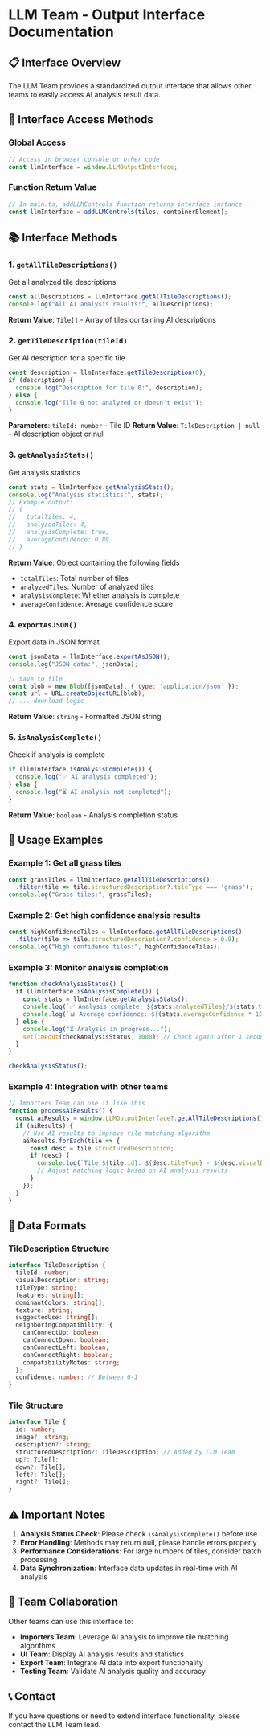 # LLM Team - Output Interface Documentation

## 📋 Interface Overview

The LLM Team provides a standardized output interface that allows other teams to easily access AI analysis result data.

## 🔌 Interface Access Methods

### Global Access
```javascript
// Access in browser console or other code
const llmInterface = window.LLMOutputInterface;
```

### Function Return Value
```javascript
// In main.ts, addLLMControls function returns interface instance
const llmInterface = addLLMControls(tiles, containerElement);
```

## 📚 Interface Methods

### 1. `getAllTileDescriptions()`
Get all analyzed tile descriptions

```javascript
const allDescriptions = llmInterface.getAllTileDescriptions();
console.log("All AI analysis results:", allDescriptions);
```

**Return Value**: `Tile[]` - Array of tiles containing AI descriptions

### 2. `getTileDescription(tileId)`
Get AI description for a specific tile

```javascript
const description = llmInterface.getTileDescription(0);
if (description) {
  console.log("Description for tile 0:", description);
} else {
  console.log("Tile 0 not analyzed or doesn't exist");
}
```

**Parameters**: `tileId: number` - Tile ID
**Return Value**: `TileDescription | null` - AI description object or null

### 3. `getAnalysisStats()`
Get analysis statistics

```javascript
const stats = llmInterface.getAnalysisStats();
console.log("Analysis statistics:", stats);
// Example output:
// {
//   totalTiles: 4,
//   analyzedTiles: 4,
//   analysisComplete: true,
//   averageConfidence: 0.89
// }
```

**Return Value**: Object containing the following fields
- `totalTiles`: Total number of tiles
- `analyzedTiles`: Number of analyzed tiles
- `analysisComplete`: Whether analysis is complete
- `averageConfidence`: Average confidence score

### 4. `exportAsJSON()`
Export data in JSON format

```javascript
const jsonData = llmInterface.exportAsJSON();
console.log("JSON data:", jsonData);

// Save to file
const blob = new Blob([jsonData], { type: 'application/json' });
const url = URL.createObjectURL(blob);
// ... download logic
```

**Return Value**: `string` - Formatted JSON string

### 5. `isAnalysisComplete()`
Check if analysis is complete

```javascript
if (llmInterface.isAnalysisComplete()) {
  console.log("✅ AI analysis completed");
} else {
  console.log("⏳ AI analysis not completed");
}
```

**Return Value**: `boolean` - Analysis completion status

## 🎯 Usage Examples

### Example 1: Get all grass tiles
```javascript
const grassTiles = llmInterface.getAllTileDescriptions()
  .filter(tile => tile.structuredDescription?.tileType === 'grass');
console.log("Grass tiles:", grassTiles);
```

### Example 2: Get high confidence analysis results
```javascript
const highConfidenceTiles = llmInterface.getAllTileDescriptions()
  .filter(tile => tile.structuredDescription?.confidence > 0.8);
console.log("High confidence tiles:", highConfidenceTiles);
```

### Example 3: Monitor analysis completion
```javascript
function checkAnalysisStatus() {
  if (llmInterface.isAnalysisComplete()) {
    const stats = llmInterface.getAnalysisStats();
    console.log(`✅ Analysis complete! ${stats.analyzedTiles}/${stats.totalTiles} tiles analyzed`);
    console.log(`📊 Average confidence: ${(stats.averageConfidence * 100).toFixed(1)}%`);
  } else {
    console.log("⏳ Analysis in progress...");
    setTimeout(checkAnalysisStatus, 1000); // Check again after 1 second
  }
}

checkAnalysisStatus();
```

### Example 4: Integration with other teams
```javascript
// Importers Team can use it like this
function processAIResults() {
  const aiResults = window.LLMOutputInterface?.getAllTileDescriptions();
  if (aiResults) {
    // Use AI results to improve tile matching algorithm
    aiResults.forEach(tile => {
      const desc = tile.structuredDescription;
      if (desc) {
        console.log(`Tile ${tile.id}: ${desc.tileType} - ${desc.visualDescription}`);
        // Adjust matching logic based on AI analysis results
      }
    });
  }
}
```

## 🔄 Data Formats

### TileDescription Structure
```typescript
interface TileDescription {
  tileId: number;
  visualDescription: string;
  tileType: string;
  features: string[];
  dominantColors: string[];
  texture: string;
  suggestedUse: string[];
  neighboringCompatibility: {
    canConnectUp: boolean;
    canConnectDown: boolean;
    canConnectLeft: boolean;
    canConnectRight: boolean;
    compatibilityNotes: string;
  };
  confidence: number; // Between 0-1
}
```

### Tile Structure
```typescript
interface Tile {
  id: number;
  image?: string;
  description?: string;
  structuredDescription?: TileDescription; // Added by LLM Team
  up?: Tile[];
  down?: Tile[];
  left?: Tile[];
  right?: Tile[];
}
```

## ⚠️ Important Notes

1. **Analysis Status Check**: Please check `isAnalysisComplete()` before use
2. **Error Handling**: Methods may return null, please handle errors properly
3. **Performance Considerations**: For large numbers of tiles, consider batch processing
4. **Data Synchronization**: Interface data updates in real-time with AI analysis

## 🤝 Team Collaboration

Other teams can use this interface to:
- **Importers Team**: Leverage AI analysis to improve tile matching algorithms
- **UI Team**: Display AI analysis results and statistics
- **Export Team**: Integrate AI data into export functionality
- **Testing Team**: Validate AI analysis quality and accuracy

## 📞 Contact

If you have questions or need to extend interface functionality, please contact the LLM Team lead.
